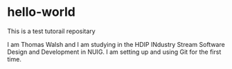 # hello-world
This is a test tutorail repositary

I am Thomas Walsh and I am studying in the HDIP INdustry Stream Software Design and Development in NUIG. I am setting up and using Git for the first time.
